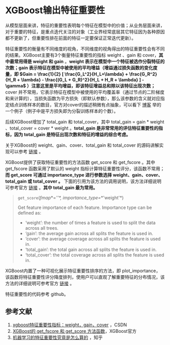 # XGBoost输出特征重要性

从模型层面来讲，特征的重要性表明每个特征在模型中的价值；从业务层面来讲，对于重要的特征，是重点迭代关注的对象（工业界经常底层其它特征因为各种原因都不更新了，但重要性排在前面的特征一定要保证正常迭代更新）。

特征重要性的衡量有不同维度的视角，不同维度的视角得出的特征重要性会有不同的结果。XGBoost主要有3个衡量特征重要性的指标 weight 、gain 和 cover，**其中最常用得是 weight 和 gain** 。**weight 表示在模型中一个特征被选作分裂特征的次数；gain 表示特征在模型中被使用的平均增益（增益通过损失函数的变化度量，即 $Gain = \frac{1}{2} [ \frac{G_L^2}{H_L+\lambda} + \frac{G_R^2}{H_R + \lambda} - \frac{(G_L + G_R)^2}{H_L + H_R + \lambda} ] - \gamma$ ）注意这里是平均增益，即该特征增益总和除以该特征出现次数；** cover 并不常用，它表示特征在模型中被使用的平均覆盖率（通过节点的二阶梯度和来计算的），当损失函数为平方损失（即默认参数），那么该参数的含义就对应指定结点训练样本的数目，官方对cover的描述稍微有点抽象，可以看下 [博客](https://blog.csdn.net/sujinhehehe/article/details/84201415#commentBox) 举的一个例子（例子中是平方损失即为分裂训练样本的个数）。

后续XGBoost增加了 total_gain 和 total_cover，其中 total_gain = gain * weight​ 、total\_cover = cover * weight 。**total_gain 是非常常用的评估特征重要性的指标，因为 total_gain 是特征出现次数和特征的增益的综合考虑。**

关于XGBoost的 weight、gain、cover、total_gain 和 total_cover 的源码讲解实现可以参考 [链接](https://zhuanlan.zhihu.com/p/64759172) 。



XGBoost提供了获取特征重要性的方法函数 get_score 和 get_fscore 。其中 get_fscore 函数采用了默认的 weight 指标计算特征重要性评分，该函数不常用；**而 get_score 可通过 importance_type 进行参数选择 weight、gain、cover、total_gain 或 total_cover 。** 下面的引用为该方法的调用说明，该方法详细说明可参考官方 [链接](https://xgboost.readthedocs.io/en/latest/python/python_api.html#xgboost.Booster.get_score) 。**其中 total_gain 最为常用。**

> `get_score`(*fmap**=**''*, *importance_type**=**'weight'*)
>
> Get feature importance of each feature. Importance type can be defined as:
>
> - ‘weight’: the number of times a feature is used to split the data across all trees.
> - ‘gain’: the average gain across all splits the feature is used in.
> - ‘cover’: the average coverage across all splits the feature is used in.
> - ‘total_gain’: the total gain across all splits the feature is used in.
> - ‘total_cover’: the total coverage across all splits the feature is used in.



XGBoost内置了一种可视化展示特征重要性排序的方法，即 plot_importance，该函数将特征重要性评分降度排列，使用户可以直观了解重要特征的分布情况，该方法的详细说明可参考官方 [链接](https://xgboost.readthedocs.io/en/latest/python/python_api.html#xgboost.plot_importance) 。



特征重要性的代码参考 github。



## 参考文献

1. [xgboost特征重要性指标：weight，gain，cover](https://blog.csdn.net/sujinhehehe/article/details/84201415#commentBox) ，CSDN
2. [XGBoost的 get_fscore 和 get_score 方法函数](https://xgboost.readthedocs.io/en/latest/python/python_api.html#xgboost.Booster.get_fscore)，XGBoost官方
3. [机器学习的特征重要性究竟是怎么算的](https://zhuanlan.zhihu.com/p/64759172) ，知乎


